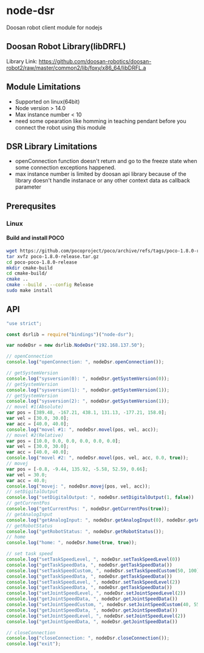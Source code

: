 # node-dsr
Doosan robot client module for nodejs

## Doosan Robot Library(libDRFL)
Library Link: https://github.com/doosan-robotics/doosan-robot2/raw/master/common2/lib/foxy/x86_64/libDRFL.a

## Module Limitations
- Supported on linux(64bit)
- Node version > 14.0
- Max instance number < 10
- need some opearation like homming in teaching pendant before you connect the robot using this module
## DSR Library Limitations
- openConnection function doesn't return and go to the freeze state when some connection exceptions happened.
- max instance number is limited by doosan api library because of the library doesn't handle instanace or any other context data as callback parameter

## Prerequsites
### Linux
#### Build and install POCO
```bash 
wget https://github.com/pocoproject/poco/archive/refs/tags/poco-1.8.0-release.tar.gz 
tar xvfz poco-1.8.0-release.tar.gz
cd poco-poco-1.8.0-release
mkdir cmake-build
cd cmake-build/
cmake ..
cmake --build . --config Release
sudo make install
```

## API
```javascript
"use strict";

const dsrlib = require("bindings")("node-dsr");

var nodeDsr = new dsrlib.NodeDsr("192.168.137.50");

// openConnection
console.log("openConnection: ", nodeDsr.openConnection());

// getSystemVersion
console.log("sysversion(0): ", nodeDsr.getSystemVersion(0));
// getSystemVersion
console.log("sysversion(1): ", nodeDsr.getSystemVersion(1));
// getSystemVersion
console.log("sysversion(2): ", nodeDsr.getSystemVersion(1));
// movel #1(Absolute)
var pos = [389.48, -167.21, 438.1, 131.13, -177.21, 158.0];
var vel = [30.0, 30.0];
var acc = [40.0, 40.0];
console.log("movel #1: ", nodeDsr.movel(pos, vel, acc));
// movel #2(Relative)
var pos = [10.0, 0.0, 0.0, 0.0, 0.0, 0.0];
var vel = [30.0, 30.0];
var acc = [40.0, 40.0];
console.log("movel #2: ", nodeDsr.movel(pos, vel, acc, 0.0, true));
// movej
var pos = [-0.8, -9.44, 135.92, -5.58, 52.59, 0.66];
var vel = 30.0;
var acc = 40.0;
console.log("movej: ", nodeDsr.movej(pos, vel, acc));
// setDigitalOutput
console.log("setDigitalOutput: ", nodeDsr.setDigitalOutput(1, false))
// getCurrentPos
console.log("getCurrentPos: ", nodeDsr.getCurrentPos(true));
// getAnalogInput
console.log("getAnalogInput: ", nodeDsr.getAnalogInput(0), nodeDsr.getAnalogInput(1));
// getRobotStatus
console.log("getRobotStatus: ", nodeDsr.getRobotStatus());
// home 
console.log("home: ", nodeDsr.home(true, true));

// set task speed
console.log("setTaskSpeedLevel, ", nodeDsr.setTaskSpeedLevel(0))
console.log("getTaskSpeedData, ", nodeDsr.getTaskSpeedData())
console.log("setTaskSpeedCustom, ", nodeDsr.setTaskSpeedCustom(50, 100))
console.log("getTaskSpeedData, ", nodeDsr.getTaskSpeedData())
console.log("setTaskSpeedLevel, ", nodeDsr.setTaskSpeedLevel(2))
console.log("getTaskSpeedData, ", nodeDsr.getTaskSpeedData())
console.log("setJointSpeedLevel, ", nodeDsr.setJointSpeedLevel(2))
console.log("getJointSpeedData, ", nodeDsr.getJointSpeedData())
console.log("setJointSpeedCustom, ", nodeDsr.setJointSpeedCustom(40, 55))
console.log("getJointSpeedData, ", nodeDsr.getJointSpeedData())
console.log("setJointSpeedLevel, ", nodeDsr.setJointSpeedLevel(2))
console.log("getJointSpeedData, ", nodeDsr.getJointSpeedData())

// closeConnection
console.log("closeConnection: ", nodeDsr.closeConnection());
console.log("exit");
```

